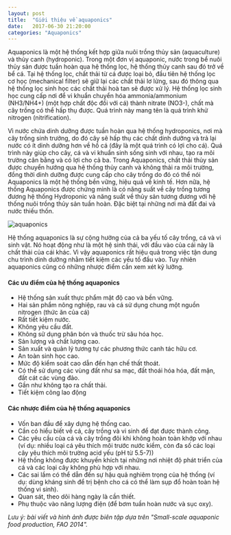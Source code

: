 ```yaml
---
layout: post
title:  "Giới thiệu về aquaponics"
date:   2017-06-30 21:20:00
categories: "Aquaponics"
---
```


Aquaponics là một hệ thống kết hợp giữa nuôi trồng thủy sản (aquaculture) và thủy canh (hydroponic). Trong một đơn vị aquaponic, nước trong bể nuôi thủy sản được tuần hoàn qua hệ thống lọc, hệ thống thủy canh sau đó trở về bể cá. Tại hệ thống lọc, chất thải từ cá được loại bỏ, đầu tiên hệ thống lọc cơ học (mechanical filter) sẽ giữ lại các chất thải lơ lửng, sau đó thông qua hệ thống lọc sinh học các chất thải hoà tan sẽ được xử lý. Hệ thống lọc sinh học cung cấp nơi để vi khuẩn chuyển hóa ammonia/ammonium (NH3/NH4+) (một hợp chất độc đối với cá) thành nitrate (NO3-), chất mà cây trồng có thể hấp thụ được. Quá trình này mang tên là quá trình khử nitrogen (nitrification).



Vì nước chứa dinh dưỡng được tuần hoàn qua hệ thống hydroponics, nơi mà cây trồng sinh trưởng, do đó cây sẽ hấp thụ các chất dinh dưỡng và trả lại nước có ít dinh dưỡng hơn về hồ cá (đây là một quá trình có lợi cho cá). Quá trình này giúp cho cây, cá và vi khuẩn sinh sống sinh với nhau, tạo ra môi trường cân bằng và có lợi cho cả ba. Trong Aquaponics, chất thải thủy sản được chuyển hướng qua hệ thống thủy canh và không thải ra môi trường, đồng thời dinh dưỡng được cung cấp cho cây trồng do đó có thể nói Aquaponics là một hệ thống bền vững, hiệu quả về kinh tế. Hơn nữa, hệ thống Aquaponics được chứng minh là có năng suất về cây trồng tương đương hệ thống Hydroponic và năng suất về thủy sản tương đương với hệ thống nuôi trồng thủy sản tuần hoàn. Đặc biệt tại những nơi mà đất đai và nước thiếu thốn.

![aquaponics](http://i.imgur.com/QqPXLLI.png)

Hệ thống aquaponics là sự cộng hưởng của cả ba yếu tố cây trồng, cá và vi sinh vật. Nó hoạt động như là một hệ sinh thái, với đầu vào của cái này là chất thải của cái khác. Vì vậy aquaponics rất hiệu quả trong việc tận dung chu trình dinh dưỡng nhằm tiết kiệm các yếu tố đầu vào. Tuy nhiên aquaponics cũng có những nhược điểm cần xem xét kỹ lưỡng.

#### Các ưu điểm của hệ thống aquaponics

* Hệ thống sản xuất thực phẩm mật độ cao và bền vững.
* Hai sản phẩm nông nghiệp, rau và cá sử dụng chung một nguồn nitrogen (thức ăn của cá)
* Rất tiết kiệm nước.
* Không yêu cầu đất.
* Không sử dụng phân bón và thuốc trừ sâu hóa học.
* Sản lượng và chất lượng cao.
* Sản xuất và quản lý tương tự các phương thức canh tác hữu cơ.
* An toàn sinh học cao.
* Mức độ kiểm soát cao dẫn đến hạn chế thất thoát.
* Có thể sử dụng các vùng đất như sa mạc, đất thoái hóa hóa, đất mặn, đất cát các vùng đảo.
* Gần như không tạo ra chất thải.
* Tiết kiệm công lao động

#### Các nhược điểm của hệ thống aquaponics

* Vốn ban đầu để xây dựng hệ thống cao.
* Cần có hiểu biết về cá, cây trồng và vi sinh để đạt được thành công.
* Các yêu cầu của cá và cây trồng đôi khi không hoàn toàn khớp với nhau (ví dụ: nhiều loại cá yêu thích môi trước nước kiềm, còn đa số các loại cây yêu thích môi trường acid yếu (pH từ 5.5-7))
* Hệ thống không được khuyến khích tại những nơi nhiệt độ phát triển của cá và các loại cây không phù hợp với nhau.
* Các sai lầm có thể dẫn đến sự hậu quả nghiêm trọng của hệ thống (ví dụ: dùng kháng sinh để trị bệnh cho cá có thể làm sụp đổ hoàn toàn hệ thống vi sinh).
* Quan sát, theo dõi hàng ngày là cần thiết.
* Phụ thuộc vào năng lượng điện (để bơm tuần hoàn nước và sục oxy).



*Lưu ý: bài viết và hình ảnh được biên tập dựa trên "Small-scale aquaponic food production, FAO 2014".*
